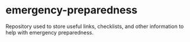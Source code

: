 # emergency-preparedness
Repository used to store useful links, checklists, and other information to help with emergency preparedness.
